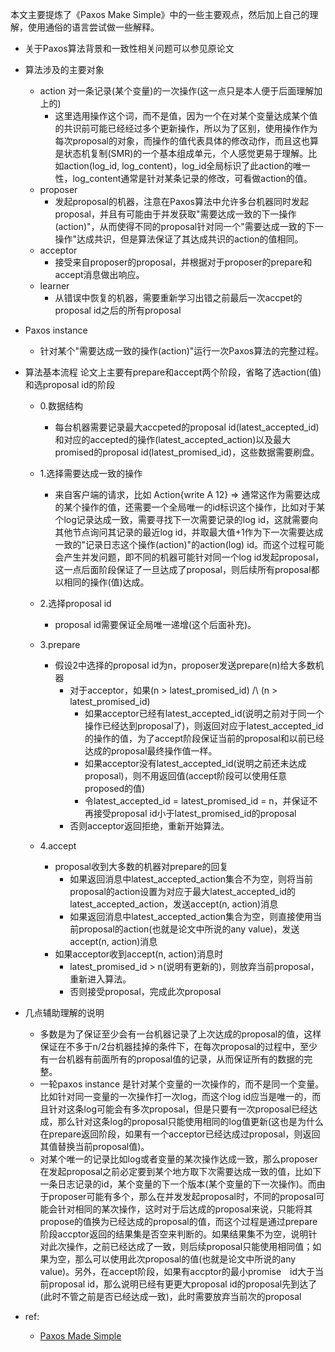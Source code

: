 本文主要提炼了《Paxos Make Simple》中的一些主要观点，然后加上自己的理解，使用通俗的语言尝试做一些解释。

+ 关于Paxos算法背景和一致性相关问题可以参见原论文

+ 算法涉及的主要对象
    + action 对一条记录(某个变量)的一次操作(这一点只是本人便于后面理解加上的)
        + 这里选用操作这个词，而不是值，因为一个在对某个变量达成某个值的共识前可能已经经过多个更新操作，所以为了区别，使用操作作为每次proposal的对象，而操作的值代表具体的修改动作，而且这也算是状态机复制(SMR)的一个基本组成单元，个人感觉更易于理解。比如action(log_id, log_content)，log_id全局标识了此action的唯一性，log_content通常是针对某条记录的修改，可看做action的值。       
    + proposer 
        + 发起proposal的机器，注意在Paxos算法中允许多台机器同时发起proposal，并且有可能由于并发获取"需要达成一致的下一操作(action)"，从而使得不同的proposal针对同一个"需要达成一致的下一操作"达成共识，但是算法保证了其达成共识的action的值相同。
    + acceptor 
        + 接受来自proposer的proposal，并根据对于proposer的prepare和accept消息做出响应。
    + learner 
        + 从错误中恢复的机器，需要重新学习出错之前最后一次accpet的proposal id之后的所有proposal

+ Paxos instance 
    + 针对某个"需要达成一致的操作(action)"运行一次Paxos算法的完整过程。

+ 算法基本流程
论文上主要有prepare和accept两个阶段，省略了选action(值)和选proposal id的阶段

    + 0.数据结构 
        + 每台机器需要记录最大accpeted的proposal id(latest_accepted_id)和对应的accepted的操作(latest_accepted_action)以及最大promised的proposal id(latest_promised_id)，这些数据需要刷盘。
    + 1.选择需要达成一致的操作 
        + 来自客户端的请求，比如 Action{write A 12} => 通常这作为需要达成的某个操作的值，还需要一个全局唯一的id标识这个操作，比如对于某个log记录达成一致，需要寻找下一次需要记录的log id，这就需要向其他节点询问其记录的最近log id，并取最大值+1作为下一次需要达成一致的"记录日志这个操作(action)"的action(log) id。而这个过程可能会产生并发问题，即不同的机器可能针对同一个log id发起proposal，这一点后面阶段保证了一旦达成了proposal，则后续所有proposal都以相同的操作(值)达成。
    + 2.选择proposal id 
        + proposal id需要保证全局唯一递增(这个后面补充)。
    + 3.prepare 
        + 假设2中选择的proposal id为n，proposer发送prepare(n)给大多数机器
            + 对于acceptor，如果(n > latest_promised_id) /\ (n > latest_promised_id)
                + 如果acceptor已经有latest_accepted_id(说明之前对于同一个操作已经达到proposal了)，则返回对应于latest_accepted_id的操作的值，为了accept阶段保证当前的proposal和以前已经达成的proposal最终操作值一样。
                + 如果acceptor没有latest_accepted_id(说明之前还未达成proposal)，则不用返回值(accept阶段可以使用任意proposed的值)　
                + 令latest_accepted_id = latest_promised_id = n，并保证不再接受proposal id小于latest_promised_id的proposal
          + 否则acceptor返回拒绝，重新开始算法。

    + 4.accept 
        + proposal收到大多数的机器对prepare的回复
            + 如果返回消息中latest_accepted_action集合不为空，则将当前proposal的action设置为对应于最大latest_accepted_id的latest_accepted_action，发送accept(n, action)消息
            + 如果返回消息中latest_accepted_action集合为空，则直接使用当前proposal的action(也就是论文中所说的any value)，发送accept(n, action)消息　
        + 如果acceptor收到accept(n, action)消息时
            + latest_promised_id > n(说明有更新的)，则放弃当前proposal，重新进入算法。
            + 否则接受proposal，完成此次proposal


+ 几点辅助理解的说明

    + 多数是为了保证至少会有一台机器记录了上次达成的proposal的值，这样保证在不多于n/2台机器挂掉的条件下，在每次proposal的过程中，至少有一台机器有前面所有的proposal值的记录，从而保证所有的数据的完整。
    + 一轮paxos instance 是针对某个变量的一次操作的，而不是同一个变量。比如针对同一变量的一次操作打一次log，而这个log id应当是唯一的，而且针对这条log可能会有多次proposal，但是只要有一次proposal已经达成，那么针对这条log的proposal只能使用相同的log值更新(这也是为什么在prepare返回阶段，如果有一个acceptor已经达成过proposal，则返回其值替换当前proposal值)。
    + 对某个唯一的记录比如log或者变量的某次操作达成一致，那么proposer在发起proposal之前必定要到某个地方取下次需要达成一致的值，比如下一条日志记录的id，某个变量的下一个版本(某个变量的下一次操作)。而由于proposer可能有多个，那么在并发发起proposal时，不同的proposal可能会针对相同的某次操作，这时对于后达成的proposal来说，只能将其propose的值换为已经达成的proposal的值，而这个过程是通过prepare阶段accptor返回的结果集是否空来判断的。如果结果集不为空，说明针对此次操作，之前已经达成了一致，则后续proposal只能使用相同值；如果为空，那么可以使用此次proposal的值(也就是论文中所说的any value)。另外，在accept阶段，如果有accptor的最小promise　id大于当前proposal id，那么说明已经有更更大proposal id的proposal先到达了(此时不管之前是否已经达成一致)，此时需要放弃当前次的proposal 


+ ref:
	+ [Paxos Made Simple](http://research.microsoft.com/en-us/um/people/lamport/pubs/paxos-simple.pdf)